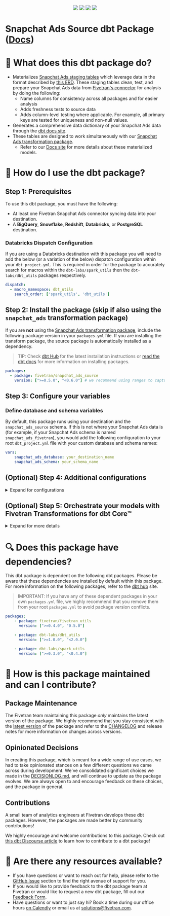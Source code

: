 <p align="center">
    <a alt="License"
        href="https://github.com/fivetran/dbt_snapchat_source/blob/main/LICENSE">
        <img src="https://img.shields.io/badge/License-Apache%202.0-blue.svg" /></a>
    <a alt="dbt-core">
        <img src="https://img.shields.io/badge/dbt_core™-version_>=1.3.0_<2.0.0-orange.svg" /></a>
    <a alt="Maintained?">
        <img src="https://img.shields.io/badge/Maintained%3F-yes-green.svg" /></a>
    <a alt="PRs">
        <img src="https://img.shields.io/badge/Contributions-welcome-blueviolet" /></a>
</p>

# Snapchat Ads Source dbt Package ([Docs](https://fivetran.github.io/dbt_snapchat_ads_source/))
# 📣 What does this dbt package do?
- Materializes [Snapchat Ads staging tables](https://fivetran.github.io/dbt_snapchat_ads_source/#!/overview/snapchat_ads_source/models/?g_v=1) which leverage data in the format described by [this ERD](https://fivetran.com/docs/applications/snapchat-ads/#schemainformation). These staging tables clean, test, and prepare your Snapchat Ads data from [Fivetran's connector](https://fivetran.com/docs/applications/snapchat-ads) for analysis by doing the following:
  - Name columns for consistency across all packages and for easier analysis
  - Adds freshness tests to source data
  - Adds column-level testing where applicable. For example, all primary keys are tested for uniqueness and non-null values.
- Generates a comprehensive data dictionary of your Snapchat Ads data through the [dbt docs site](https://fivetran.github.io/dbt_snapchat_ads_source/).
- These tables are designed to work simultaneously with our [Snapchat Ads transformation package](https://github.com/fivetran/dbt_snapchat_ads).
    - Refer to our [Docs site](https://fivetran.github.io/dbt_snapchat_ads_source/#!/overview/salesforce_source/models/?g_v=1) for more details about these materialized models. 

# 🎯 How do I use the dbt package?
## Step 1: Prerequisites
To use this dbt package, you must have the following:
- At least one Fivetran Snapchat Ads connector syncing data into your destination. 
- A **BigQuery**, **Snowflake**, **Redshift**, **Databricks**, or **PostgreSQL** destination.

### Databricks Dispatch Configuration
If you are using a Databricks destination with this package you will need to add the below (or a variation of the below) dispatch configuration within your `dbt_project.yml`. This is required in order for the package to accurately search for macros within the `dbt-labs/spark_utils` then the `dbt-labs/dbt_utils` packages respectively.
```yml
dispatch:
  - macro_namespace: dbt_utils
    search_order: ['spark_utils', 'dbt_utils']
```

## Step 2: Install the package (skip if also using the `snapchat_ads` transformation package)
If you  are **not** using the [Snapchat Ads transformation package](https://github.com/fivetran/dbt_snapchat_ads), include the following package version in your `packages.yml` file. If you are installing the transform package, the source package is automatically installed as a dependency.
> TIP: Check [dbt Hub](https://hub.getdbt.com/) for the latest installation instructions or [read the dbt docs](https://docs.getdbt.com/docs/package-management) for more information on installing packages.
```yaml
packages:
  - package: fivetran/snapchat_ads_source
    version: [">=0.5.0", "<0.6.0"] # we recommend using ranges to capture non-breaking changes automatically
```
## Step 3: Configure your variables

### Define database and schema variables
By default, this package runs using your destination and the `snapchat_ads_source` schema. If this is not where your Snapchat Ads data is (for example, if your Snapchat Ads schema is named `snapchat_ads_fivetran`), you would add the following configuration to your root `dbt_project.yml` file with your custom database and schema names:

```yml
vars:
    snapchat_ads_database: your_destination_name
    snapchat_ads_schema: your_schema_name 
```

## (Optional) Step 4: Additional configurations
<details><summary>Expand for configurations</summary>

### Passing Through Additional Metrics
By default, this package will select `clicks`, `impressions`, and `cost` from the source reporting tables to store into the staging models. If you would like to pass through additional metrics to the staging models, add the below configurations to your `dbt_project.yml` file. These variables allow for the pass-through fields to be aliased (`alias`) if desired, but not required. Use the below format for declaring the respective pass-through variables:

>**Note** Please ensure you exercised due diligence when adding metrics to these models. The metrics added by default (taps, impressions, and spend) have been vetted by the Fivetran team maintaining this package for accuracy. There are metrics included within the source reports, for example metric averages, which may be inaccurately represented at the grain for reports created in this package. You will want to ensure whichever metrics you pass through are indeed appropriate to aggregate at the respective reporting levels provided in this package.

```yml
vars:
    snapchat_ads__ad_hourly_passthrough_metrics: 
      - name: "new_custom_field"
        alias: "custom_field"
    snapchat_ads__ad_squad_hourly_passthrough_metrics:
      - name: "this_field"
    snapchat_ads__campaign_hourly_report_passthrough_metrics:
      - name: "unique_string_field"
        alias: "field_id"
```

### Change the source table references
If an individual source table has a different name than the package expects, add the table name as it appears in your destination to the respective variable:
> IMPORTANT: See this project's [`dbt_project.yml`](https://github.com/fivetran/dbt_snapchat_ads_source/blob/main/dbt_project.yml) variable declarations to see the expected names.
    
```yml
vars:
    snapchat_ads_<default_source_table_name>_identifier: your_table_name 
```

### Change the build schema
By default, this package builds the Snapchat Ads staging models within a schema titled (`<target_schema>` + `_stg_snapchat_ads`) in your destination. If this is not where you would like your Snapchat Ads staging data to be written to, add the following configuration to your root `dbt_project.yml` file:

```yml
models:
    snapchat_ads_source:
      +schema: my_new_schema_name # leave blank for just the target_schema
```

</details>

## (Optional) Step 5: Orchestrate your models with Fivetran Transformations for dbt Core™

<details><summary>Expand for more details</summary>
    
Fivetran offers the ability for you to orchestrate your dbt project through [Fivetran Transformations for dbt Core™](https://fivetran.com/docs/transformations/dbt). Learn how to set up your project for orchestration through Fivetran in our [Transformations for dbt Core™ setup guides](https://fivetran.com/docs/transformations/dbt#setupguide).
    
</details>

# 🔍 Does this package have dependencies?
This dbt package is dependent on the following dbt packages. Please be aware that these dependencies are installed by default within this package. For more information on the following packages, refer to the [dbt hub](https://hub.getdbt.com/) site.
> IMPORTANT: If you have any of these dependent packages in your own `packages.yml` file, we highly recommend that you remove them from your root `packages.yml` to avoid package version conflicts.
```yml
packages:
    - package: fivetran/fivetran_utils
      version: [">=0.4.0", "0.5.0"]

    - package: dbt-labs/dbt_utils
      version: [">=1.0.0", "<2.0.0"]

    - package: dbt-labs/spark_utils
      version: [">=0.3.0", "<0.4.0"]
```

# 🙌 How is this package maintained and can I contribute?
## Package Maintenance
The Fivetran team maintaining this package _only_ maintains the latest version of the package. We highly recommend that you stay consistent with the [latest version](https://hub.getdbt.com/fivetran/snapchat_ads_source/latest/) of the package and refer to the [CHANGELOG](https://github.com/fivetran/dbt_snapchat_ads_source/blob/main/CHANGELOG.md) and release notes for more information on changes across versions.

## Opinionated Decisions
In creating this package, which is meant for a wide range of use cases, we had to take opinionated stances on a few different questions we came across during development. We've consolidated significant choices we made in the [DECISIONLOG.md](https://github.com/fivetran/dbt_snapchat_ads_source/blob/main/DECISIONLOG.md), and will continue to update as the package evolves. We are always open to and encourage feedback on these choices, and the package in general.

## Contributions
A small team of analytics engineers at Fivetran develops these dbt packages. However, the packages are made better by community contributions! 

We highly encourage and welcome contributions to this package. Check out [this dbt Discourse article](https://discourse.getdbt.com/t/contributing-to-a-dbt-package/657) to learn how to contribute to a dbt package!

# 🏪 Are there any resources available?
- If you have questions or want to reach out for help, please refer to the [GitHub Issue](https://github.com/fivetran/dbt_snapchat_ads_source/issues/new/choose) section to find the right avenue of support for you.
- If you would like to provide feedback to the dbt package team at Fivetran or would like to request a new dbt package, fill out our [Feedback Form](https://www.surveymonkey.com/r/DQ7K7WW).
- Have questions or want to just say hi? Book a time during our office hours [on Calendly](https://calendly.com/fivetran-solutions-team/fivetran-solutions-team-office-hours) or email us at solutions@fivetran.com.

